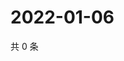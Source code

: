 # 2022-01-06

共 0 条

<!-- BEGIN WEIBO -->
<!-- 最后更新时间 Thu Jan 06 2022 17:09:39 GMT+0800 (China Standard Time) -->

<!-- END WEIBO -->
